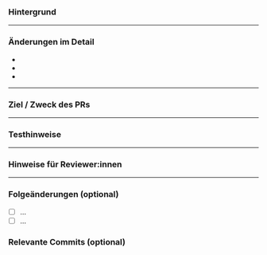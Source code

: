 ### Hintergrund

<!-- Beschreibe kurz den Kontext des PRs.
Was ist der technische oder fachliche Hintergrund?
Warum wird diese Änderung benötigt? -->

---

### Änderungen im Detail

<!-- Liste die konkreten Änderungen auf.
Was wurde hinzugefügt, entfernt oder angepasst? -->

- 
- 
- 

---

### Ziel / Zweck des PRs

<!-- Was soll mit diesem PR erreicht werden?
Was ist das gewünschte Ergebnis? -->

---

### Testhinweise

<!-- Wie kann man die Änderungen testen?
Gibt es manuelle oder automatische Tests? -->

---

### Hinweise für Reviewer:innen

<!-- Gibt es etwas Besonderes zu beachten?
Technische Schulden, Abhängigkeiten, bekannte Einschränkungen? -->

---

### Folgeänderungen (optional)

<!-- Falls dieser PR Teil eines größeren Tasks oder Refactors ist,
was kommt danach? -->

- [ ] ...
- [ ] ...

### Relevante Commits (optional)

<!-- Liste relevante Commits (SHAs) und was sie beitragen.
Das hilft bei der Nachvollziehbarkeit komplexer PRs. -->